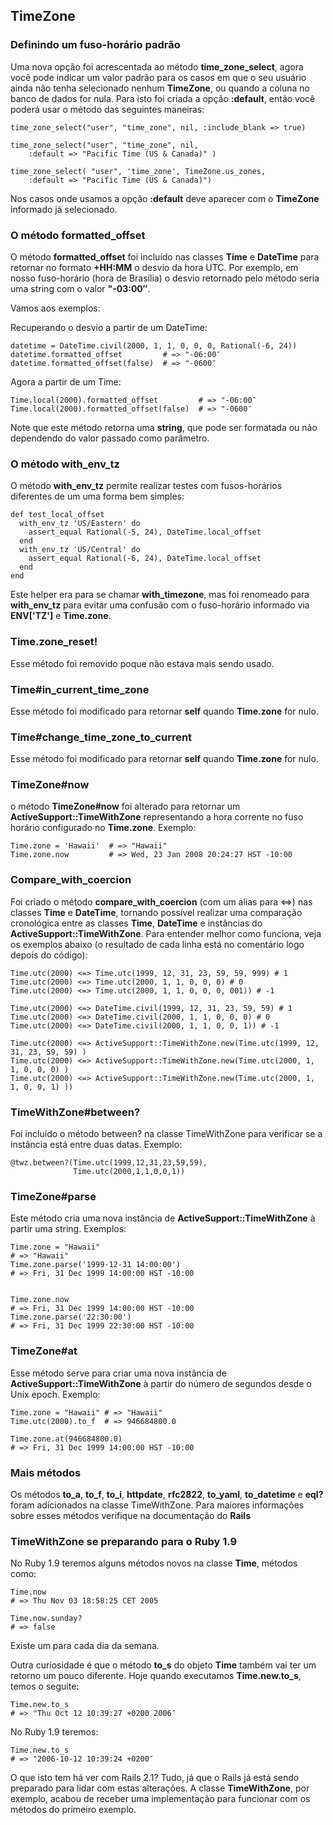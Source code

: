 ## TimeZone

### Definindo um fuso-horário padrão

Uma nova opção foi acrescentada ao método **time\_zone\_select**, agora você pode indicar um valor padrão para os casos em que o seu usuário ainda não tenha selecionado nenhum **TimeZone**, ou quando a coluna no banco de dados for nula. Para isto foi criada a opção **:default**, então você poderá usar o método das seguintes maneiras:

	time_zone_select("user", "time_zone", nil, :include_blank => true)
	
	time_zone_select("user", "time_zone", nil, 
		:default => "Pacific Time (US & Canada)" )
	
	time_zone_select( "user", 'time_zone', TimeZone.us_zones, 
		:default => "Pacific Time (US & Canada)")

Nos casos onde usamos a opção **:default** deve aparecer com o **TimeZone** informado já selecionado.

### O método formatted_offset

O método **formatted\_offset** foi incluído nas classes **Time** e **DateTime** para retornar no formato **+HH:MM** o desvio da hora UTC. Por exemplo, em nosso fuso-horário (hora de Brasília) o desvio retornado pelo método seria uma string com o valor **"-03:00″**.

Vamos aos exemplos:

Recuperando o desvio a partir de um DateTime:

	datetime = DateTime.civil(2000, 1, 1, 0, 0, 0, Rational(-6, 24))
	datetime.formatted_offset         # => "-06:00″
	datetime.formatted_offset(false)  # => "-0600″

Agora a partir de um Time:

	Time.local(2000).formatted_offset         # => "-06:00″
	Time.local(2000).formatted_offset(false)  # => "-0600″

Note que este método retorna uma **string**, que pode ser formatada ou não dependendo do valor passado como parâmetro.

### O método with\_env\_tz

O método **with\_env\_tz** permite realizar testes com fusos-horários diferentes de um uma forma bem simples:

	def test_local_offset
	  with_env_tz 'US/Eastern' do
	    assert_equal Rational(-5, 24), DateTime.local_offset
	  end
	  with_env_tz 'US/Central' do
	    assert_equal Rational(-6, 24), DateTime.local_offset
	  end
	end

Este helper era para se chamar **with\_timezone**, mas foi renomeado para **with\_env\_tz** para evitar uma confusão com o fuso-horário informado via **ENV['TZ']** e **Time.zone**.

### Time.zone_reset!

Esse método foi removido poque não estava mais sendo usado.

### Time#in\_current\_time\_zone

Esse método foi modificado para retornar **self** quando **Time.zone** for nulo. 

### Time#change\_time\_zone\_to\_current

Esse método foi modificado para retornar **self** quando **Time.zone** for nulo. 

### TimeZone#now

o método **TimeZone#now** foi alterado para retornar um **ActiveSupport::TimeWithZone** representando a hora corrente no fuso horário configurado no **Time.zone**. Exemplo:

	Time.zone = 'Hawaii'  # => "Hawaii"
	Time.zone.now         # => Wed, 23 Jan 2008 20:24:27 HST -10:00

### Compare\_with\_coercion
	
Foi criado o método **compare\_with\_coercion** (com um alias para <=>) nas classes **Time** e **DateTime**, tornando possível realizar uma comparação cronológica entre as classes **Time**, **DateTime** e instâncias do **ActiveSupport::TimeWithZone**. Para entender melhor como funciona, veja os exemplos abaixo (o resultado de cada linha está no comentário logo depois do código):

	Time.utc(2000) <=> Time.utc(1999, 12, 31, 23, 59, 59, 999) # 1
	Time.utc(2000) <=> Time.utc(2000, 1, 1, 0, 0, 0) # 0
	Time.utc(2000) <=> Time.utc(2000, 1, 1, 0, 0, 0, 001)) # -1

	Time.utc(2000) <=> DateTime.civil(1999, 12, 31, 23, 59, 59) # 1
	Time.utc(2000) <=> DateTime.civil(2000, 1, 1, 0, 0, 0) # 0
	Time.utc(2000) <=> DateTime.civil(2000, 1, 1, 0, 0, 1)) # -1

	Time.utc(2000) <=> ActiveSupport::TimeWithZone.new(Time.utc(1999, 12, 31, 23, 59, 59) )
	Time.utc(2000) <=> ActiveSupport::TimeWithZone.new(Time.utc(2000, 1, 1, 0, 0, 0) )
	Time.utc(2000) <=> ActiveSupport::TimeWithZone.new(Time.utc(2000, 1, 1, 0, 0, 1) ))

### TimeWithZone#between?

Foi incluído o método between? na classe TimeWithZone para verificar se a instância está entre duas datas. Exemplo:

	@twz.between?(Time.utc(1999,12,31,23,59,59),
	              Time.utc(2000,1,1,0,0,1))
	
### TimeZone#parse
	
Este método cria uma nova instância de **ActiveSupport::TimeWithZone** à partir uma string. Exemplos:

	Time.zone = "Hawaii"
	# => "Hawaii"
	Time.zone.parse('1999-12-31 14:00:00')
	# => Fri, 31 Dec 1999 14:00:00 HST -10:00


	Time.zone.now
	# => Fri, 31 Dec 1999 14:00:00 HST -10:00
	Time.zone.parse('22:30:00')
	# => Fri, 31 Dec 1999 22:30:00 HST -10:00

### TimeZone#at

Esse método serve para criar uma nova instância de **ActiveSupport::TimeWithZone** à partir do número de segundos desde o Unix epoch. Exemplo:

	Time.zone = "Hawaii" # => "Hawaii"
	Time.utc(2000).to_f  # => 946684800.0

	Time.zone.at(946684800.0)
	# => Fri, 31 Dec 1999 14:00:00 HST -10:00

### Mais métodos 

Os métodos **to\_a**, **to\_f**, **to\_i**, **httpdate**, **rfc2822**, **to\_yaml**, **to\_datetime** e **eql?** foram adicionados na classe TimeWithZone. Para maiores informações sobre esses métodos verifique na documentação do **Rails**

### TimeWithZone se preparando para o Ruby 1.9

No Ruby 1.9 teremos alguns métodos novos na classe **Time**, métodos como:

	Time.now
	# => Thu Nov 03 18:58:25 CET 2005

	Time.now.sunday?
	# => false

Existe um para cada dia da semana.

Outra curiosidade é que o método **to\_s** do objeto **Time** também vai ter um retorno um pouco diferente. Hoje quando executamos **Time.new.to\_s**, temos o seguite:

	Time.new.to_s
	# => "Thu Oct 12 10:39:27 +0200 2006″

No Ruby 1.9 teremos:

	Time.new.to_s
	# => "2006-10-12 10:39:24 +0200″

O que isto tem há ver com Rails 2.1? Tudo, já que o Rails já está sendo preparado para lidar com estas alterações. A classe **TimeWithZone**, por exemplo, acabou de receber uma implementação para funcionar com os métodos do primeiro exemplo.
